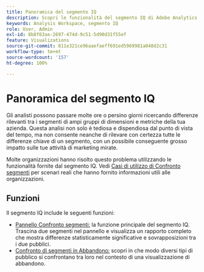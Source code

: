 ```yaml
---
title: Panoramica del segmento IQ
description: Scopri le funzionalità del segmento IQ di Adobe Analytics e in che modo può essere utile per la tua organizzazione.
keywords: Analysis Workspace, segmento IQ
role: User, Admin
exl-id: 8b8f63ae-2697-474d-9c51-5d90d31f55ef
feature: Visualizations
source-git-commit: 811e321ce96aaefaeff691ed5969981a048d2c31
workflow-type: tm+mt
source-wordcount: '157'
ht-degree: 100%

---
```


# Panoramica del segmento IQ

Gli analisti possono passare molte ore o persino giorni ricercando differenze rilevanti tra i segmenti di ampi gruppi di dimensioni e metriche della tua azienda. Questa analisi non solo è tediosa e dispendiosa dal punto di vista del tempo, ma non consente neanche di rilevare con certezza tutte le differenze chiave di un segmento, con un possibile conseguente grosso impatto sulle tue attività di marketing mirate.

Molte organizzazioni hanno risolto questo problema utilizzando le funzionalità fornite dal segmento IQ. Vedi [Casi di utilizzo di Confronto segmenti](c-panels/c-segment-comparison/segment-compare-use-cases.md) per scenari reali che hanno fornito informazioni utili alle organizzazioni.

## Funzioni

Il segmento IQ include le seguenti funzioni:

* [Pannello Confronto segmenti:](c-panels/c-segment-comparison/segment-comparison.md) la funzione principale del segmento IQ. Trascina due segmenti nel pannello e visualizza un rapporto completo che mostra differenze statisticamente significative e sovrapposizioni tra i due pubblici.
* [Confronto di segmenti in Abbandono:](visualizations/fallout/compare-segments-fallout.md) scopri in che modo diversi tipi di pubblico si confrontano tra loro nel contesto di una visualizzazione di abbandono.
